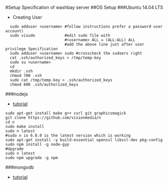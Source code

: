 #Setup Specification of washbay server
##OS Setup
###Ubuntu 14.04 LTS
* Creating User
```
  sudo adduser <username> #follow instructions prefer a password user account)
  sudo visudo             #edit sudo file with
                          #<username> ALL = (ALL:ALL) ALL
                          #add the above line just after user privilege Specification
  sudo adduser <username> sudo #crosscheck the sudoers right
  cat .ssh/authorized_keys > /tmp/temp-key
  sudo su <username>
  cd
  mkdir .ssh
  chmod 700 .ssh
  sudo cat /tmp/temp-key > .ssh/authorized_keys
  chmod 600 .ssh/authorized_keys
```
###nodejs
* [tutorial]( https://www.digitalocean.com/community/tutorials/how-to-install-node-js-on-an-ubuntu-14-04-server )
```
sudo apt-get install make g++ curl git graphicsmagick
git clone https://github.com/visionmedia/n
cd n
sudo make install
sudo n latest
#sudo n io 6.0.0 is the latest version which is working
sudo apt-get install -y build-essential openssl libssl-dev pkg-config
sudo npm install -g node-gyp
#Upgrade
sudo n latest
sudo npm upgrade -g npm
```
###mongodb
* [tutorial](https://www.digitalocean.com/community/tutorials/how-to-install-mongodb-on-ubuntu-14-04)
```
```
